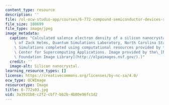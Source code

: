 ```yaml
---
content_type: resource
description: ''
file: /ol-ocw-studio-app/courses/6-772-compound-semiconductor-devices-spring-2003/3a3931b8c2f2cbf7bb2b4b80e96fc1d2_6-772s03.jpg
file_size: 100699
file_type: image/jpeg
image_metadata:
  caption: "Calculated valence electron density of a silicon nanocrystal. (Image courtesy\
    \ of Zack Helms, Quantum Simulations Laboratory, North Carolina State University.\
    \ Simulations completed using computational resources provided by the National\
    \ Center for Supercomputing Applications. Image provided by the\_[National Science\
    \ Foundation Image Library](http://olpaimages.nsf.gov/).)"
  credit: ''
  image-alt: Silicon nanocrystal.
learning_resource_types: []
license: https://creativecommons.org/licenses/by-nc-sa/4.0/
ocw_type: OCWImage
resourcetype: Image
title: 6-772s03.jpg
uid: 3a3931b8-c2f2-cbf7-bb2b-4b80e96fc1d2
---
```

